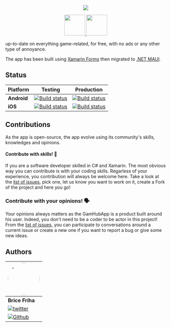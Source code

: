 
<!-- <p align="center" class="container" >
  <img width="200px" src="https://user-images.githubusercontent.com/37577669/168440018-94d3e00b-5ddf-485a-94b7-c6488addface.png" />
</p> -->
<p align="center" class="container" >
  <img src="https://user-images.githubusercontent.com/37577669/185776799-6e32c7f7-c45e-4181-91aa-313d24a38689.png" />
</p>
<p align="center">
  <a href="https://apps.apple.com/us/app/aresgaming/id1595571591">
    <img src="https://user-images.githubusercontent.com/13558917/75712535-ed96bb00-5c7c-11ea-8bd4-e9bd36365bb2.png" height="65"/> 
  </a>
  <a href="https://play.google.com/store/apps/details?id=com.bricefriha.aresgaming&pcampaignid=pcampaignidMKT-Other-global-all-co-prtnr-py-PartBadge-Mar2515-1"> 
    <img src="https://user-images.githubusercontent.com/13558917/75712286-8d077e00-5c7c-11ea-86f0-cd693630eee0.png" height="65" />
  </a>
</p>


up-to-date on everything game-related, for free, 
with no ads or any other type of annoyance.

The app has been built using [Xamarin Forms](https://github.com/xamarin/Xamarin.Forms) then migrated to [.NET MAUI](https://github.com/dotnet/maui).
  
## Status

Platform | Testing | Production |
--- | ----- | ------|
| **Android**| [![Build status](https://github.com/Gamhub-io/MobileApp/actions/workflows/dev-deploy.yml/badge.svg)](https://github.com/Gamhub-io/MobileApp/actions/workflows/dev-deploy.yml)|[![Build status](https://build.appcenter.ms/v0.1/apps/af152970-a78b-4dc4-9435-c88d5bc7a5d8/branches/master/badge)](https://appcenter.ms)
| **iOS**| [![Build status](https://github.com/Gamhub-io/MobileApp/actions/workflows/dev-deploy.yml/badge.svg)](https://github.com/Gamhub-io/MobileApp/actions/workflows/dev-deploy.yml)|[![Build status](https://build.appcenter.ms/v0.1/apps/ccbb4d7f-7e53-41ca-8da6-be665b7eeeb4/branches/master/badge)](https://appcenter.ms)|

## Contributions
As the app is open-source, the app evolve using
its community's skills, knowledges and opinions.  

#### Contribute with skills! 💪

If you are a software developer skilled in C# and Xamarin. The most obvious way you can contribute is with your coding skills.
Regarless of your experience, you contribution will always be welcome here. Take a look at the [list of issues](https://github.com/bricefriha/AresNews/issues), pick one, let us know you want to work on it, create a Fork of the project and here you go!

### Contribute with your opinions! 🗣
Your opinions always matters as the GamHubApp is a product built around his user. 
Indeed, you don't need to be a coder to be actor in this project!
From the [list of issues](https://github.com/bricefriha/AresNews/issues), you can participate to conversations around a current issue or create a new one if you want to report a bug or give some new ideas.

## Authors


|  <img width="100px" style="border-radius:150px"  src="https://avatars.githubusercontent.com/u/37577669?v=4" />|
|---|
| **Brice Friha** |
| [![twitter](https://img.shields.io/twitter/follow/BriceFriha?label=Follow%20on%20Twitter&style=social)](https://twitter.com/BriceFriha?ref_src=twsrc%5Etfw) |
| [![Github](https://img.shields.io/github/followers/bricefriha?label=Follow%20on%20Github&style=social)](https://github.com/bricefriha) |
